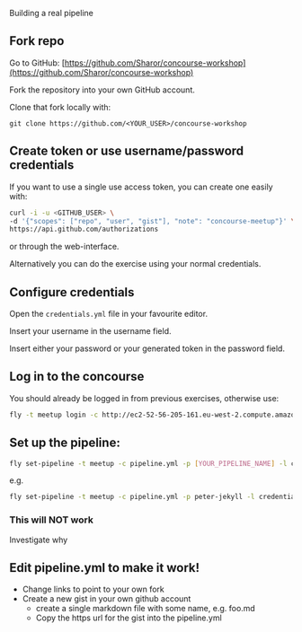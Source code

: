 Building a real pipeline

## Fork repo
Go to GitHub: [https://github.com/Sharor/concourse-workshop](https://github.com/Sharor/concourse-workshop)

Fork the repository into your own GitHub account.

Clone that fork locally with:

```
git clone https://github.com/<YOUR_USER>/concourse-workshop
```

## Create token or use username/password credentials

If you want to use a single use access token, you can create one easily with:
```sh
curl -i -u <GITHUB_USER> \
-d '{"scopes": ["repo", "user", "gist"], "note": "concourse-meetup"}' \
https://api.github.com/authorizations
```

or through the web-interface.

Alternatively you can do the exercise using your normal credentials.

## Configure credentials 
Open the `credentials.yml` file in your favourite editor.

Insert your username in the username field.

Insert either your password or your generated token in the password field.


## Log in to the concourse
You should already be logged in from previous exercises, otherwise use:

```sh
fly -t meetup login -c http://ec2-52-56-205-161.eu-west-2.compute.amazonaws.com/
```



## Set up the pipeline:
```sh
fly set-pipeline -t meetup -c pipeline.yml -p [YOUR_PIPELINE_NAME] -l credentials.yml
```

e.g.
```sh
fly set-pipeline -t meetup -c pipeline.yml -p peter-jekyll -l credentials.yml
```

### This will NOT work 
Investigate  why

## Edit pipeline.yml to make it work!
* Change links to point to your own fork
* Create a new gist in your own github account
    - create a single markdown file with some name, e.g. foo.md
    - Copy the https url for the gist into the pipeline.yml






